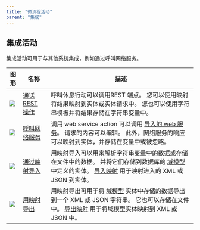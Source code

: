 ```yaml
---
title: "微流程活动"
parent: "集成"
---
```


## 集成活动

集成活动可用于与其他系统集成，例如通过呼叫网络服务。

| 图形                                     | 名称                                | 描述                                                                                                                        |
| -------------------------------------- | --------------------------------- | ------------------------------------------------------------------------------------------------------------------------- |
| ![](attachments/16713769/19399144.png) | [通话REST 操作](call-rest-action)     | 呼叫休息行动可以调用REST 端点。 您可以使用映射将结果映射到实体或实体请求中。 您也可以使用字符串模板并将结果存储在字符串变量中。                                                       |
| ![](attachments/16713769/19398967.png) | [呼叫网络服务](call-web-service-action) | 调用 web service action 可以调用 [导入的 web 服务](consumed-web-services)。 请求的内容可以编辑。 此外，网络服务的响应可以映射到实体，并存储在变量中或被忽略。                 |
| ![](attachments/16713769/19398968.png) | [通过映射导入](import-mapping-action)   | 用映射导入可以用来解析字符串变量中的数据或存储在文件中的数据。 并将它们存储到数据库的 [域模型](domain-model) 中定义的实体。 [导入映射](import-mappings) 用于映射进入的 XML 或 JSON 到实体。   |
| ![](attachments/16713769/19398969.png) | [用映射导出](export-mapping-action)    | 用映射导出可用于将 [域模型](domain-model) 实体中存储的数据导出到一个 XML 或 JSON 字符串。 它也可以存储在文件中。 [导出映射](export-mappings) 用于将域模型实体映射到 XML 或 JSON 中。 |
